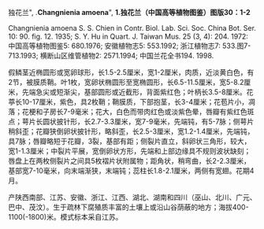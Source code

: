 独花兰",
.**Changnienia amoena**",
**1.独花兰（中国高等植物图鉴）图版30：1-2**

Changnienia amoena S. S. Chien in Contr. Biol. Lab. Sci. Soc. China Bot. Ser. 10: 90. fig. 12. 1935; S. Y. Hu in Quart. J. Taiwan Mus. 25 (3, 4): 204. 1972: 中国高等植物图鉴5: 680.1976; 安徽植物志5: 553.1992; 浙江植物志7: 533.图7-713.1993; 横断山区维管植物2: 2571.1994; 中国兰花全书194. 1998.

假鳞茎近椭圆形或宽卵球形，长1.5-2.5厘米，宽1-2厘米，肉质，近淡黄白色，有2节，被膜质鞘。叶1枚，宽卵状椭圆形至宽椭圆形，长6.5-11.5厘米，宽5-8.2厘米，先端急尖或短渐尖，基部圆形或近截形，背面紫红色；叶柄长3.5-8厘米。花葶长10-17厘米，紫色，具2枚鞘；鞘膜质，下部抱茎，长3-4厘米；花苞片小，凋落；花梗和子房长7-9毫米；花大，白色而带肉红色或淡紫色晕，唇瓣有紫红色斑点；萼片长圆状披针形，长2.7-3.3厘米，宽7-9毫米，先端钝，有5-7脉；侧萼片稍斜歪；花瓣狭倒卵状披针形，略斜歪，长2.5-3厘米，宽1.2-1.4厘米，先端钝，具7脉；唇瓣略短于花瓣，3裂，基部有距；侧裂片直立，斜卵状三角形，较大，宽1-1.3厘米；中裂片平展，宽倒卵状方形，先端和上部边缘具不规则波状缺刻；唇盘上在两枚侧裂片之间具5枚褶片状附属物；距角状，稍弯曲，长2-2.3厘米，基部宽7-10毫米，向末端渐狭，末端钝；蕊柱长1.8-2.1厘米，两侧有宽翅。花期4月。

产陕西南部、江苏、安徽、浙江、江西、湖北、湖南和四川（巫山、北川、广元、巴中、茂汶）。生于疏林下腐殖质丰富的土壤上或沿山谷荫蔽的地方；海拔400-1100(-1800)米。模式标本采自江苏。
